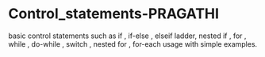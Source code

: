 # Control_statements-PRAGATHI
basic control statements such as if , if-else , elseif ladder, nested if , for , while , do-while , switch , nested for , for-each usage with simple examples.

